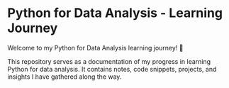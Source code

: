# Python for Data Analysis - Learning Journey

Welcome to my Python for Data Analysis learning journey! 🚀

This repository serves as a documentation of my progress in learning Python for data analysis. It contains notes, code snippets, projects, and insights I have gathered along the way.
